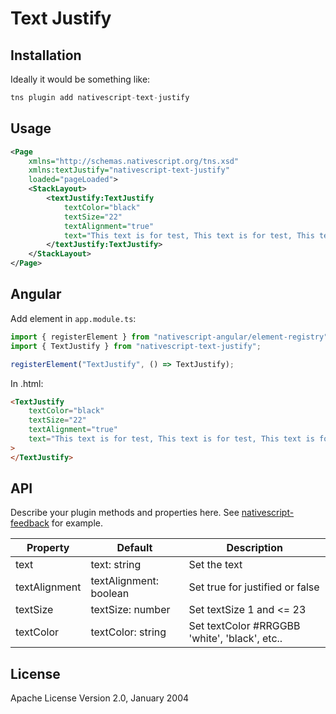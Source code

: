 # Text Justify

## Installation

Ideally it would be something like:

```javascript
tns plugin add nativescript-text-justify
```

## Usage

```xml
<Page
    xmlns="http://schemas.nativescript.org/tns.xsd"
    xmlns:textJustify="nativescript-text-justify"
    loaded="pageLoaded">
    <StackLayout>
        <textJustify:TextJustify
            textColor="black"
            textSize="22"
            textAlignment="true"
            text="This text is for test, This text is for test, This text is for test, This text is for test.">
        </textJustify:TextJustify>
    </StackLayout>
</Page>
```

## Angular

Add element in `app.module.ts`:

```ts
import { registerElement } from "nativescript-angular/element-registry";
import { TextJustify } from "nativescript-text-justify";

registerElement("TextJustify", () => TextJustify);
```

In .html:

```html
<TextJustify
    textColor="black"
    textSize="22"
    textAlignment="true"
    text="This text is for test, This text is for test, This text is for test, This text is for test."
>
</TextJustify>
```

## API

Describe your plugin methods and properties here. See [nativescript-feedback](https://github.com/EddyVerbruggen/nativescript-feedback) for example.

| Property      | Default                | Description                                   |
| ------------- | ---------------------- | --------------------------------------------- |
| text          | text: string           | Set the text                                  |
| textAlignment | textAlignment: boolean | Set true for justified or false               |
| textSize      | textSize: number       | Set textSize 1 and <= 23                      |
| textColor     | textColor: string      | Set textColor #RRGGBB 'white', 'black', etc.. |

## License

Apache License Version 2.0, January 2004
